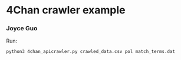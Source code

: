 # 4Chan crawler example
### Joyce Guo
Run:
```
python3 4chan_apicrawler.py crawled_data.csv pol match_terms.dat


```
